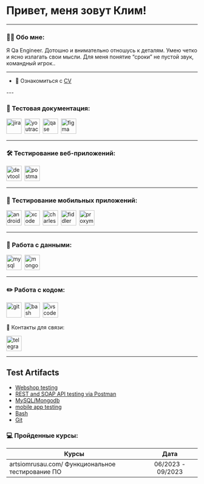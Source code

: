 # Привет, меня зовут Клим!

---

### 👨‍💻 Обо мне:

Я Qa Engineer. Дотошно и внимательно отношусь к деталям. Умею
четко и ясно излагать свои мысли. Для меня понятие “сроки”
не пустой звук, командный игрок..

---
<ul>
<li>📙 Ознакомиться с <a href="https://docs.google.com/document/d/1VxvaT3cir7gO8VA7fjg5hc0liSXKL5qm/edit">CV</a></li>
</ul>
---

### 📁 Тестовая документация:

<div>
  <img src="https://cdn.jsdelivr.net/gh/devicons/devicon/icons/jira/jira-original.svg" title="jira" alt="jira" width="40" height="40"/>&nbsp
  <img src="https://upload.wikimedia.org/wikipedia/commons/thumb/8/8d/YouTrack_Icon.svg/1024px-YouTrack_Icon.svg.png?20200803082248" title="youtrack" alt="youtrack" width="40" height="40"/>&nbsp
  <img src="https://luna1.co/eb0187.png" title="qase" alt="qase" width="40" height="40"/>&nbsp
  <img src="https://cdn.jsdelivr.net/gh/devicons/devicon/icons/figma/figma-original.svg" title="figma" alt="figma" width="40" height="40"/>&nbsp
</div>

---

### 🛠 Тестирование веб-приложений:

<div>
  <img src="https://d33wubrfki0l68.cloudfront.net/38b5c953a4667366685d55db55d057c86db1fc54/a0fdc/static/acae6b24d940347661ca901ea07f47c1/chrome-dev-logo-icon.png" title="devtools" alt="devtools" width="40" height="40"/>&nbsp
  <img src="[https://img.uxwing.com/wp-content/themes/uxwing/download/brands-social-media/postman-icon.svg](https://yt3.googleusercontent.com/X-rhKMndFm9hT9wIaJns1StBfGbFdLTkAROwm4UZ3n9ucrBky5CFIeeZhSszFXBgQjItzCD0SA=s900-c-k-c0x00ffffff-no-rj)" title="postman" alt="postman" width="40" height="40"/>
</div>

---

### 📱 Тестирование мобильных приложений:

<div>
  <img src="https://cdn.jsdelivr.net/gh/devicons/devicon/icons/androidstudio/androidstudio-original.svg" title="android-studio" alt="android-studio" width="40" height="40"/>&nbsp
  <img src="https://cdn.jsdelivr.net/gh/devicons/devicon/icons/xcode/xcode-original.svg" title="xcode" alt="xcode" width="40" height="40"/>&nbsp
  <img src="https://cdn.icon-icons.com/icons2/3053/PNG/512/charles_proxy_macos_bigsur_icon_190302.png" title="charles-proxy" alt="charles-proxy" width="40" height="40"/>&nbsp
  <img src="https://www.megaleechers.com/storage/Fiddler-Everywhere-Icon.png" title="fiddler" alt="fiddler" width="40" height="40"/>&nbsp
  <img src="https://pbs.twimg.com/profile_images/1589614420766126080/slAIVDtr_400x400.jpg" title="proxyman" alt="proxyman" width="40" height="40"/>&nbsp
</div>

---

### 💾 Работа с данными:

<div>
  <img src="https://cdn.jsdelivr.net/gh/devicons/devicon/icons/mysql/mysql-original.svg" title="mysql" alt="mysql" width="40" height="40"/>&nbsp
  <img src="https://cdn.jsdelivr.net/gh/devicons/devicon/icons/mongodb/mongodb-original.svg" title="mongodb" alt="mongodb" width="40" height="40"/>&nbsp
</div>

---

### ✏️ Работа с кодом:

<div>
  <img src="https://cdn.jsdelivr.net/gh/devicons/devicon/icons/git/git-original.svg" title="git" alt="git" width="40" height="40"/>&nbsp
  <img src="https://upload.wikimedia.org/wikipedia/commons/thumb/4/4b/Bash_Logo_Colored.svg/1024px-Bash_Logo_Colored.svg.png?20180723054350" title="bash" alt="bash" width="40" height="40"/>&nbsp
  <img src="https://cdn.jsdelivr.net/gh/devicons/devicon/icons/vscode/vscode-original.svg" title="vscode" alt="vscode" width="40" height="40"/>&nbsp
  
</div>

🤝 Контакты для связи:

  <div id="badges">
    <a href="https://t.me/QAEngineer1" target="_blank">
      <img src="https://cdn-icons-png.flaticon.com/512/2111/2111646.png" width="40" height="40" alt="telegram" />
    </a>
  </div>

---

  <h2>Test Artifacts </h2>
<p> 
 <ul>
<li>  <a href="https://github.com/KlimCherneyko/Web_testing">Webshop testing</a>  </li>
<li>  <a href="https://github.com/KlimCherneyko/REST-and-SOAP-API-testing-via-Postman"> REST and SOAP API testing via Postman </a>   </li>
<li> <a href="https://github.com/KlimCherneyko/MySQL">MySQL/Mongodb</a>   </li>
<li>  <a href="https://github.com/KlimCherneyko/mobile_testing"> mobile app testing</a> </li>
<li> <a href="https://github.com/KlimCherneyko/Bash"> Bash </a>  </li>
<li> <a href="https://github.com/KlimCherneyko/Git"> Git </a> </li>
</ul>
</p>

### 💻 Пройденные курсы:

| Курсы                                            |       Дата        |
| ------------------------------------------------ | :---------------: |
| artsiomrusau.com/ Функциональное тестирование ПО | 06/2023 - 09/2023 |
